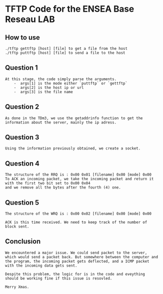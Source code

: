 # TFTP Code for the ENSEA Base Reseau LAB

## How to use 
    ./tftp gettftp [host] [file] to get a file from the host
    ./tftp puttftp [host] [file] to send a file to the host

## Question 1
    At this stage, the code simply parse the arguments.
        -  args[1] is the mode either `puttftp` or `gettftp`
        -  args[2] is the host ip or url
        -  args[3] is the file name

## Question 2
    As done in the TDm3, we use the getaddrinfo function to get the information about the server, mainly the ip adress.

## Question 3
    Using the information previously obtained, we create a socket.

## Question 4
    The structure of the RRQ is : 0x00 0x01 [filename] 0x00 [mode] 0x00
    To ACK an incoming packet, we take the incoming packet and return it with the first two bit set to 0x00 0x04
    and we remove all the bytes after the fourth (4) one.

## Question 5
    The structure of the WRQ is : 0x00 0x02 [filename] 0x00 [mode] 0x00

    ACK is this time received. We need to keep track of the number of block sent.

## Conclusion
    We encountered a major issue. We could send packet to the server, which would send a packet back. But somewhere between the computer and the program, the incoming packet gets deflected, and a ICMP packet with the incoming data gets sent.

    Despite this problem, the logic for is in the code and eveything should be working fine if this issue is resovled.

    Merry Xmas.


